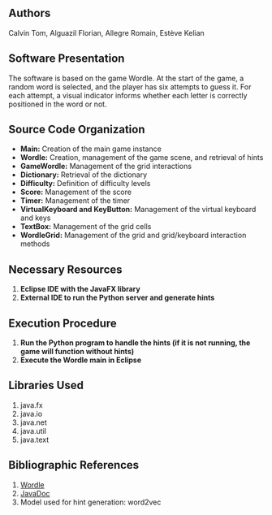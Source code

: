 ## Authors

Calvin Tom, Alguazil Florian, Allegre Romain, Estève Kelian

## Software Presentation

The software is based on the game Wordle. At the start of the game, a random word is selected, and the player has six attempts to guess it. For each attempt, a visual indicator informs whether each letter is correctly positioned in the word or not.

## Source Code Organization

- **Main:** Creation of the main game instance
- **Wordle:** Creation, management of the game scene, and retrieval of hints
- **GameWordle:** Management of the grid interactions
- **Dictionary:** Retrieval of the dictionary
- **Difficulty:** Definition of difficulty levels
- **Score:** Management of the score
- **Timer:** Management of the timer
- **VirtualKeyboard and KeyButton:** Management of the virtual keyboard and keys
- **TextBox:** Management of the grid cells
- **WordleGrid:** Management of the grid and grid/keyboard interaction methods

## Necessary Resources

1. **Eclipse IDE with the JavaFX library**
2. **External IDE to run the Python server and generate hints**

## Execution Procedure

1. **Run the Python program to handle the hints (if it is not running, the game will function without hints)**
2. **Execute the Wordle main in Eclipse**

## Libraries Used

1. java.fx
2. java.io
3. java.net
4. java.util
5. java.text

## Bibliographic References

1. [Wordle](https://wordle.louan.me/)
2. [JavaDoc](https://docs.oracle.com/javase/7/docs/api/)
3. Model used for hint generation: word2vec
